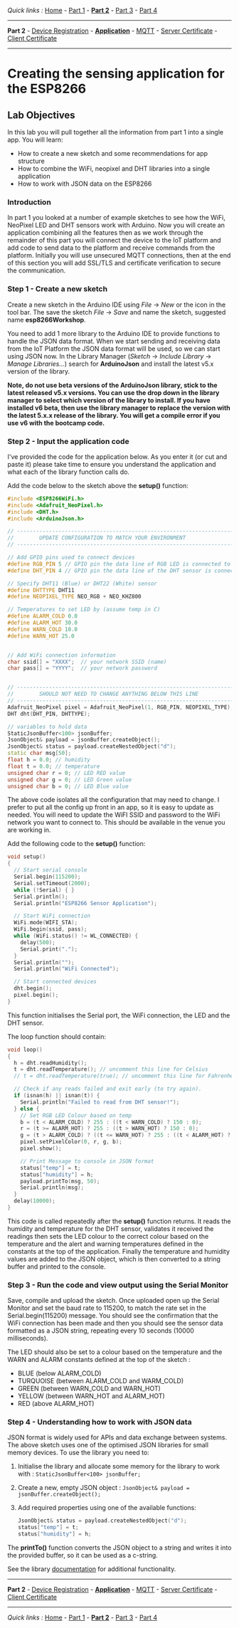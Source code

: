 *Quick links :*
[Home](/README.md) - [Part 1](/part1/README.md) - [**Part 2**](/part2/README.md) - [Part 3](/part3/README.md) - [Part 4](/part4/README.md)
***
**Part 2** - [Device Registration](/part2/DEVICE.md) - [**Application**](/part2/APP.md) - [MQTT](/part2/MQTT.md) - [Server Certificate](/part2/CERT1.md) - [Client Certificate](/part2/CERT2.md)
***

# Creating the sensing application for the ESP8266

## Lab Objectives

In this lab you will pull together all the information from part 1 into a single app.  You will learn:

- How to create a new sketch and some recommendations for app structure
- How to combine the WiFi, neopixel and DHT libraries into a single application
- How to work with JSON data on the ESP8266

### Introduction

In part 1 you looked at a number of example sketches to see how the WiFi, NeoPixel LED and DHT sensors work with Arduino.  Now you will create an application combining all the features then as we work through the remainder of this part you will connect the device to the IoT platform and add code to send data to the platform and receive commands from the platform.  Initially you will use unsecured MQTT connections, then at the end of this section you will add SSL/TLS and certificate verification to secure the communication.

### Step 1 - Create a new sketch

Create a new sketch in the Arduino IDE using *File* -> *New* or the icon in the tool bar.  The save the sketch *File* -> *Save* and name the sketch, suggested name **esp8266Workshop**.

You need to add 1 more library to the Arduino IDE to provide functions to handle the JSON data format.  When we start sending and receiving data from the IoT Platform the JSON data format will be used, so we can start using JSON now.  In the Library Manager (*Sketch* -> *Include Library* -> *Manage Libraries...*) search for **ArduinoJson** and install the latest v5.x version of the library.

**Note, do not use beta versions of the ArduinoJson library, stick to the latest released v5.x versions.  You can use the drop down in the library manager to select which version of the library to install.  If you have installed v6 beta, then use the library manager to replace the version with the latest 5.x.x release of the library.  You will get a compile error if you use v6 with the bootcamp code.**

### Step 2 - Input the application code

I've provided the code for the application below.  As you enter it (or cut and paste it) please take time to ensure you understand the application and what each of the library function calls do.

Add the code below to the sketch above the **setup()** function:

```C++
#include <ESP8266WiFi.h>
#include <Adafruit_NeoPixel.h>
#include <DHT.h>
#include <ArduinoJson.h>

// --------------------------------------------------------------------------------------------
//        UPDATE CONFIGURATION TO MATCH YOUR ENVIRONMENT
// --------------------------------------------------------------------------------------------

// Add GPIO pins used to connect devices
#define RGB_PIN 5 // GPIO pin the data line of RGB LED is connected to
#define DHT_PIN 4 // GPIO pin the data line of the DHT sensor is connected to

// Specify DHT11 (Blue) or DHT22 (White) sensor
#define DHTTYPE DHT11
#define NEOPIXEL_TYPE NEO_RGB + NEO_KHZ800

// Temperatures to set LED by (assume temp in C)
#define ALARM_COLD 0.0
#define ALARM_HOT 30.0
#define WARN_COLD 10.0
#define WARN_HOT 25.0


// Add WiFi connection information
char ssid[] = "XXXX";  // your network SSID (name)
char pass[] = "YYYY";  // your network password


// --------------------------------------------------------------------------------------------
//        SHOULD NOT NEED TO CHANGE ANYTHING BELOW THIS LINE
// --------------------------------------------------------------------------------------------
Adafruit_NeoPixel pixel = Adafruit_NeoPixel(1, RGB_PIN, NEOPIXEL_TYPE);
DHT dht(DHT_PIN, DHTTYPE);

// variables to hold data
StaticJsonBuffer<100> jsonBuffer;
JsonObject& payload = jsonBuffer.createObject();
JsonObject& status = payload.createNestedObject("d");
static char msg[50];
float h = 0.0; // humidity
float t = 0.0; // temperature
unsigned char r = 0; // LED RED value
unsigned char g = 0; // LED Green value
unsigned char b = 0; // LED Blue value

```

The above code isolates all the configuration that may need to change.  I prefer to put all the config up front in an app, so it is easy to update as needed.  You will need to update the WiFI SSID and password to the WiFi network you want to connect to.  This should be available in the venue you are working in.

Add the following code to the **setup()** function:

```C++
void setup()
{
  // Start serial console
  Serial.begin(115200);
  Serial.setTimeout(2000);
  while (!Serial) { }
  Serial.println();
  Serial.println("ESP8266 Sensor Application");

  // Start WiFi connection
  WiFi.mode(WIFI_STA);
  WiFi.begin(ssid, pass);
  while (WiFi.status() != WL_CONNECTED) {
    delay(500);
    Serial.print(".");
  }
  Serial.println("");
  Serial.println("WiFi Connected");

  // Start connected devices
  dht.begin();
  pixel.begin();
}
```

This function initialises the Serial port, the WiFi connection, the LED and the DHT sensor.

The loop function should contain:

```C++
void loop()
{
  h = dht.readHumidity();
  t = dht.readTemperature(); // uncomment this line for Celsius
  // t = dht.readTemperature(true); // uncomment this line for Fahrenheit

  // Check if any reads failed and exit early (to try again).
  if (isnan(h) || isnan(t)) {
    Serial.println("Failed to read from DHT sensor!");
  } else {
    // Set RGB LED Colour based on temp
    b = (t < ALARM_COLD) ? 255 : ((t < WARN_COLD) ? 150 : 0);
    r = (t >= ALARM_HOT) ? 255 : ((t > WARN_HOT) ? 150 : 0);
    g = (t > ALARM_COLD) ? ((t <= WARN_HOT) ? 255 : ((t < ALARM_HOT) ? 150 : 0)) : 0;
    pixel.setPixelColor(0, r, g, b);
    pixel.show();

    // Print Message to console in JSON format
    status["temp"] = t;
    status["humidity"] = h;
    payload.printTo(msg, 50);
    Serial.println(msg);
  }
  delay(10000);
}
```

This code is called repeatedly after the **setup()** function returns.  It reads the humidity and temperature for the DHT sensor, validates it received the readings then sets the LED colour to the correct colour based on the temperature and the alert and warning temperatures defined in the constants at the top of the application.  Finally the temperature and humidity values are added to the JSON object, which is then converted to a string buffer and printed to the console.

### Step 3 - Run the code and view output using the Serial Monitor

Save, compile and upload the sketch.  Once uploaded open up the Serial Monitor and set the baud rate to 115200, to match the rate set in the Serial.begin(115200) message.  You should see the confirmation that the WiFi connection has been made and then you should see the sensor data formatted as a JSON string, repeating every 10 seconds (10000 milliseconds).

The LED should also be set to a colour based on the temperature and the WARN and ALARM constants defined at the top of the sketch :

- BLUE (below ALARM_COLD)
- TURQUOISE (between ALARM_COLD and WARM_COLD)
- GREEN (between WARN_COLD and WARN_HOT)
- YELLOW (between WARN_HOT and ALARM_HOT)
- RED (above ALARM_HOT)

### Step 4 - Understanding how to work with JSON data

JSON format is widely used for APIs and data exchange between systems.  The above sketch uses one of the optimised JSON libraries for small memory devices.  To use the library you need to:

1. Initialise the library and allocate some memory for the library to work with : `StaticJsonBuffer<100> jsonBuffer;`
2. Create a new, empty JSON object : `JsonObject& payload = jsonBuffer.createObject();`
3. Add required properties using one of the available functions:

    ```C++
    JsonObject& status = payload.createNestedObject("d");
    status["temp"] = t;
    status["humidity"] = h;
    ```

The **printTo()** function converts the JSON object to a string and writes it into the provided buffer, so it can be used as a c-string.

See the library [documentation](https://arduinojson.org/?utm_source=meta&utm_medium=library.properties) for additional functionality.

***
**Part 2** - [Device Registration](/part2/DEVICE.md) - [**Application**](/part2/APP.md) - [MQTT](/part2/MQTT.md) - [Server Certificate](/part2/CERT1.md) - [Client Certificate](/part2/CERT2.md)
***
*Quick links :*
[Home](/README.md) - [Part 1](/part1/README.md) - [**Part 2**](/part2/README.md) - [Part 3](/part3/README.md) - [Part 4](/part4/README.md)
